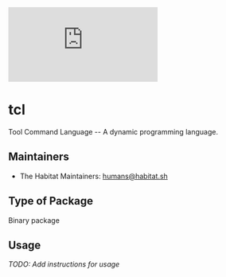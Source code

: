 [![Build Status](https://dev.azure.com/chefcorp-partnerengineering/Chef%20Base%20Plans/_apis/build/status/chef-base-plans.tcl?branchName=master)](https://dev.azure.com/chefcorp-partnerengineering/Chef%20Base%20Plans/_build/latest?definitionId=139&branchName=master)

# tcl

Tool Command Language -- A dynamic programming language.

## Maintainers

* The Habitat Maintainers: <humans@habitat.sh>

## Type of Package

Binary package

## Usage

*TODO: Add instructions for usage*
